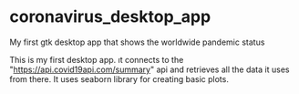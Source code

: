 # coronavirus_desktop_app
My first gtk desktop app that shows the worldwide pandemic status

This is my first desktop app. ıt connects to the "https://api.covid19api.com/summary" api and retrieves all the data it uses from there.
It uses seaborn library for creating basic plots.
